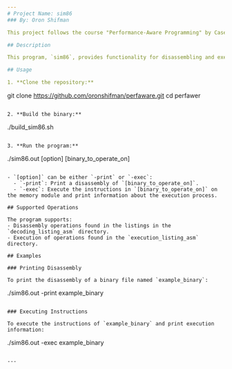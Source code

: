 ```yaml
---
# Project Name: sim86
### By: Oron Shifman

This project follows the course "Performance-Aware Programming" by Casey Muratori.

## Description

This program, `sim86`, provides functionality for disassembling and executing x86 assembly instructions.

## Usage

1. **Clone the repository:**
   ```
   git clone https://github.com/oronshifman/perfaware.git
   cd perfawer
   ```

2. **Build the binary:**
   ```
   ./build_sim86.sh
   ```

3. **Run the program:**
   ```
   ./sim86.out [option] [binary_to_operate_on]
   ```

   - `[option]` can be either `-print` or `-exec`:
     - `-print`: Print a disassembly of `[binary_to_operate_on]`.
     - `-exec`: Execute the instructions in `[binary_to_operate_on]` on the memory module and print information about the execution process.

## Supported Operations

The program supports:
- Disassembly operations found in the listings in the `decoding_listing_asm` directory.
- Execution of operations found in the `execution_listing_asm` directory.

## Examples

### Printing Disassembly

To print the disassembly of a binary file named `example_binary`:
```
./sim86.out -print example_binary
```

### Executing Instructions

To execute the instructions of `example_binary` and print execution information:
```
./sim86.out -exec example_binary
```

---
```

